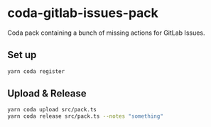 # coda-gitlab-issues-pack

Coda pack containing a bunch of missing actions for GitLab Issues.

## Set up

```bash
yarn coda register
```

## Upload & Release

```bash
yarn coda upload src/pack.ts
yarn coda release src/pack.ts --notes "something"
```
